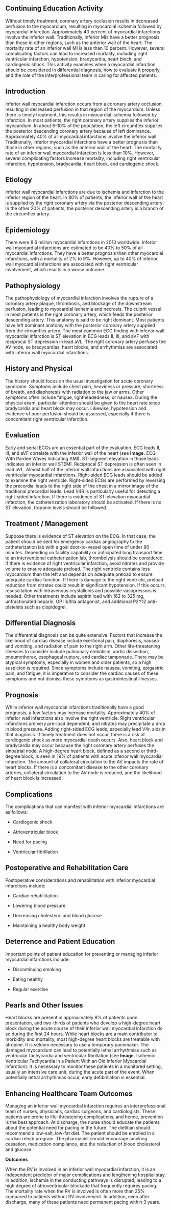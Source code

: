 ## Continuing Education Activity

Without timely treatment, coronary artery occlusion results in decreased perfusion to the myocardium, resulting in myocardial ischemia followed by myocardial infarction. Approximately 40 percent of myocardial infarctions involve the inferior wall. Traditionally, inferior MIs have a better prognosis than those in other regions, such as the anterior wall of the heart. The mortality rate of an inferior wall MI is less than 10 percent. However, several complicating factors can lead to increased mortality, including right ventricular infarction, hypotension, bradycardia, heart block, and cardiogenic shock. This activity examines when a myocardial infarction should be considered in differential diagnosis, how to evaluate it properly, and the role of the interprofessional team in caring for affected patients.

## Introduction

Inferior wall myocardial infarction occurs from a coronary artery occlusion, resulting in decreased perfusion in that region of the myocardium. Unless there is timely treatment, this results in myocardial ischemia followed by infarction. In most patients, the right coronary artery supplies the inferior myocardium. In about 6-10% of the population, the left circumflex supplies the posterior descending coronary artery because of left dominance. Approximately 40% of all myocardial infarctions involve the inferior wall. Traditionally, inferior myocardial infarctions have a better prognosis than those in other regions, such as the anterior wall of the heart. The mortality rate of an inferior wall myocardial infarction is less than 10%. However, several complicating factors increase mortality, including right ventricular infarction, hypotension, bradycardia, heart block, and cardiogenic shock.

## Etiology

Inferior wall myocardial infarctions are due to ischemia and infarction to the inferior region of the heart. In 80% of patients, the inferior wall of the heart is supplied by the right coronary artery via the posterior descending artery. In the other 20% of patients, the posterior descending artery is a branch of the circumflex artery.

## Epidemiology

There were 8.6 million myocardial infarctions in 2013 worldwide. Inferior wall myocardial infarctions are estimated to be 40% to 50% of all myocardial infarctions. They have a better prognosis than other myocardial infarctions, with a mortality of 2% to 9%. However, up to 40% of inferior wall myocardial infarctions are associated with right ventricular involvement, which results in a worse outcome.

## Pathophysiology

The pathophysiology of myocardial infarction involves the rupture of a coronary artery plaque, thrombosis, and blockage of the downstream perfusion, leading to myocardial ischemia and necrosis. The culprit vessel in most patients is the right coronary artery, which feeds the posterior descending artery. This anatomy is said to be right dominant. Most patients have left dominant anatomy with the posterior coronary artery supplied from the circumflex artery. The most common ECG finding with inferior wall myocardial infarction is ST elevation in ECG leads II, III, and aVF with reciprocal ST depression in lead aVL. The right coronary artery perfuses the AV node, so bradycardias, heart blocks, and arrhythmias are associated with inferior wall myocardial infarctions.

## History and Physical

The history should focus on the usual investigation for acute coronary syndrome. Symptoms include chest pain, heaviness or pressure, shortness of breath, and diaphoresis with radiation to the jaw or arms. Other symptoms often include fatigue, lightheadedness, or nausea. During the physical exam, particular attention should be given to the heart rate since bradycardia and heart block may occur. Likewise, hypotension and evidence of poor perfusion should be assessed, especially if there is concomitant right ventricular infarction.

## Evaluation

Early and serial ECGs are an essential part of the evaluation. ECG leads II, III, and aVF correlate with the inferior wall of the heart (see **Image.** ECG With Pardee Waves Indicating AMI). ST-segment elevation in those leads indicates an inferior wall STEMI. Reciprocal ST depression is often seen in lead aVL. Almost half of the inferior wall infarctions are associated with right ventricular myocardial infarctions. Right-sided ECG leads should be added to examine the right ventricle. Right-sided ECGs are performed by reversing the precordial leads to the right side of the chest in a mirror image of the traditional precordial leads. Lead V4R is particularly useful for detecting a right-sided infarction. If there is evidence of ST-elevation myocardial infarction, the catheterization laboratory should be activated. If there is no ST elevation, troponin levels should be followed.

## Treatment / Management

Suppose there is evidence of ST elevation on the ECG. In that case, the patient should be sent for emergency cardiac angiography to the catheterization lab with a goal door-to-vessel open time of under 90 minutes. Depending on facility capability or anticipated long transport time to an interventional catheterization lab, thrombolysis should be considered. If there is evidence of right ventricular infarction, avoid nitrates and provide volume to ensure adequate preload. The right ventricle contains less myocardium than the left and depends on adequate preload to ensure adequate cardiac function. If there is damage to the right ventricle, preload reduction from nitrates could result in significant hypotension. If this occurs, resuscitation with intravenous crystalloids and possible vasopressors is needed. Other treatments include aspirin load with 162 to 325 mg, unfractionated heparin, GP IIb/IIIa antagonist, and additional P2Y12 anti-platelets such as clopidogrel.

## Differential Diagnosis

The differential diagnosis can be quite extensive. Factors that increase the likelihood of cardiac disease include exertional pain, diaphoresis, nausea and vomiting, and radiation of pain to the right arm. Other life-threatening illnesses to consider include pulmonary embolism, aortic dissection, pneumothorax, esophageal rupture, and cardiac tamponade. There may be atypical symptoms, especially in women and older patients, so a high suspicion is required. Since symptoms include nausea, vomiting, epigastric pain, and fatigue, it is imperative to consider the cardiac causes of these symptoms and not dismiss these symptoms as gastrointestinal illnesses.

## Prognosis

While inferior wall myocardial infarctions traditionally have a good prognosis, a few factors may increase mortality. Approximately 40% of inferior wall infarctions also involve the right ventricle. Right ventricular infarctions are very pre-load dependent, and nitrates may precipitate a drop in blood pressure. Adding right-sided ECG leads, especially lead V4r, aids in that diagnosis. If timely treatment does not occur, there is a risk of cardiogenic shock as more myocardial death occurs. Also, heart block and bradycardia may occur because the right coronary artery perfuses the sinoatrial node. A high-degree heart block, defined as a second or third-degree block, is seen in 19% of patients with acute inferior wall myocardial infarction. The amount of collateral circulation to the AV impacts the rate of heart blocks. If there is a concomitant disease to the other coronary arteries, collateral circulation to the AV node is reduced, and the likelihood of heart block is increased.

## Complications

The complications that can manifest with inferior myocardial infarctions are as follows:

  * Cardiogenic shock

  * Atrioventricular block

  * Need for pacing

  * Ventricular fibrillation

## Postoperative and Rehabilitation Care

Postoperative considerations and rehabilitation with inferior myocardial infarctions include:

  * Cardiac rehabilitation

  * Lowering blood pressure

  * Decreasing cholesterol and blood glucose

  * Maintaining a healthy body weight

## Deterrence and Patient Education

Important points of patient education for preventing or managing inferior myocardial infarctions include:

  * Discontinuing smoking

  * Eating healthy

  * Regular exercise

## Pearls and Other Issues

Heart blocks are present in approximately 9% of patients upon presentation, and two-thirds of patients who develop a high-degree heart block during the acute course of their inferior wall myocardial infarction do so during the first 24 hours. While heart blocks are a main contributor to morbidity and mortality, most high-degree heart blocks are treatable with atropine. It is seldom necessary to use a temporary pacemaker. The damaged myocardium can lead to potentially lethal arrhythmias such as ventricular tachycardia and ventricular fibrillation (see **Image.** Ischemic Ventricular Tachycardia in a Patient With an Old Inferior Myocardial Infarction). It is necessary to monitor these patients in a monitored setting, usually an intensive care unit, during the acute part of the event. When potentially lethal arrhythmias occur, early defibrillation is essential.

## Enhancing Healthcare Team Outcomes 

Managing an inferior wall myocardial infarction requires an interprofessional team of nurses, physicians, cardiac surgeons, and cardiologists. These patients are prone to life-threatening complications, and hence, prevention is the best approach. At discharge, the nurse should educate the patients about the potential need for pacing in the future. The dietitian should recommend a low-salt, low-fat diet. The patient should be enrolled in a cardiac rehab program. The pharmacist should encourage smoking cessation, medication compliance, and the reduction of blood cholesterol and glucose.

**Outcomes**

When the RV is involved in an inferior wall myocardial infarction, it is an independent predictor of major complications and lengthening hospital stay. In addition, ischemia in the conducting pathways is disrupted, leading to a high degree of atrioventricular blockade that frequently requires pacing. The mortality rate when the RV is involved is often more than 25% compared to patients without RV involvement. In addition, even after discharge, many of these patients need permanent pacing within 3 years.
